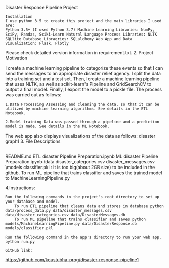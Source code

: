 Disaster Response Pipeline Project

    Installation
    I use python 3.5 to create this project and the main libraries I used are:
    Python 3.5+ (I used Python 3.7) Machine Learning Libraries: NumPy, SciPy, Pandas, Sciki-Learn Natural Language Process Libraries: NLTK SQLlite Database Libraqries: SQLalchemy Web App and Data Visualization: Flask, Plotly

Please check detailed version information in requirement.txt. 2. Project Motivation

I create a machine learning pipeline to categorize these events so that I can send the messages to an appropriate disaster relief agency. I split the data into a training set and a test set. Then,I create a machine learning pipeline that uses NLTK, as well as scikit-learn's Pipeline and GridSearchCV to output a final model. Finally, I export the model to a pickle file.
The process was carried out as follows:

    1.Data Processing Assessing and cleaning the data, so that it can be utilized by machine learning algorithms. See details in the ETL Notebook.

    2.Model training Data was passed through a pipeline and a prediction model is made. See details in the ML Notebook.



The web app also displays visualizations of the data as follows: disaster graph1 3. File Descriptions

\
    README.md
    ETL disaster Pipeline Preparation.ipynb
    ML disaster Pipeline Preparation.ipynb
\data
    disaster_categories.csv
    disaster_messages.csv
\models
    classifier.pkl : It is too big(about 2GB size) to be included in the github. To run ML pipeline that trains classifier and saves the trained model to MachineLearningPipeline.py

4.Instructions:

    Run the following commands in the project's root directory to set up your database and model.
        To run ETL pipeline that cleans data and stores in database python data/process_data.py data/disaster_messages.csv data/disaster_categories.csv data/DisasterMessages.db
        To run ML pipeline that trains classifier and saves python models/MachineLearningPipeline.py data/DisasterResponse.db models/classifier.pkl

    Run the following command in the app's directory to run your web app. python run.py

    GitHub link:

https://github.com/koustubha-prog/disaster-response-pipeline1
